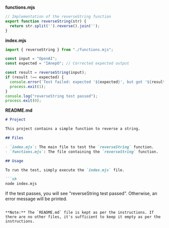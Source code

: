 **functions.mjs**

```js
// Implementation of the reverseString function
export function reverseString(str) {
  return str.split('').reverse().join('');
}
```

**index.mjs**

```js
import { reverseString } from "./functions.mjs";

const input = "OpenAI";
const expected = "IAnepO"; // Corrected expected output

const result = reverseString(input);
if (result !== expected) {
  console.error(`Test failed: expected '${expected}', but got '${result}'`);
  process.exit(1);
}
console.log("reverseString test passed");
process.exit(0);
```

**README.md**

```md
# Project

This project contains a simple function to reverse a string.

## Files

- `index.mjs`: The main file to test the `reverseString` function.
- `functions.mjs`: The file containing the `reverseString` function.

## Usage

To run the test, simply execute the `index.mjs` file.

```sh
node index.mjs
```

If the test passes, you will see "reverseString test passed". Otherwise, an error message will be printed.
```

**Note:** The `README.md` file is kept as per the instructions. If there are no other files, it's sufficient to keep it empty as per the instructions.